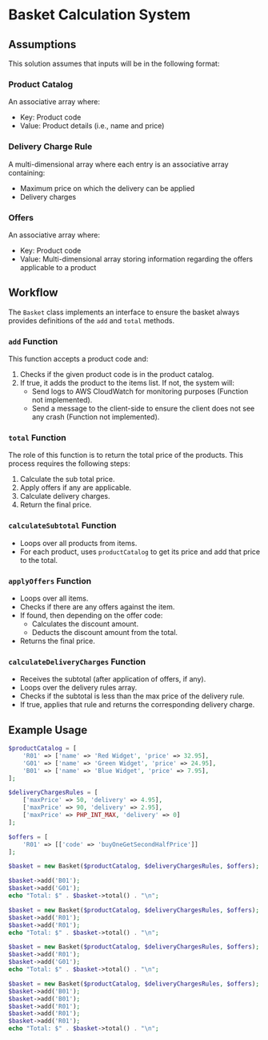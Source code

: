# Basket Calculation System

## Assumptions

This solution assumes that inputs will be in the following format:

### Product Catalog

An associative array where:
- Key: Product code
- Value: Product details (i.e., name and price)

### Delivery Charge Rule

A multi-dimensional array where each entry is an associative array containing:
- Maximum price on which the delivery can be applied
- Delivery charges

### Offers

An associative array where:
- Key: Product code
- Value: Multi-dimensional array storing information regarding the offers applicable to a product

## Workflow

The `Basket` class implements an interface to ensure the basket always provides definitions of the `add` and `total` methods.

### `add` Function

This function accepts a product code and:
1. Checks if the given product code is in the product catalog.
2. If true, it adds the product to the items list. If not, the system will:
   - Send logs to AWS CloudWatch for monitoring purposes (Function not implemented).
   - Send a message to the client-side to ensure the client does not see any crash (Function not implemented).

### `total` Function

The role of this function is to return the total price of the products. This process requires the following steps:
1. Calculate the sub    total price.
2. Apply offers if any are applicable.
3. Calculate delivery charges.
4. Return the final price.

### `calculateSubtotal` Function

- Loops over all products from items.
- For each product, uses `productCatalog` to get its price and add that price to the total.

### `applyOffers` Function

- Loops over all items.
- Checks if there are any offers against the item.
- If found, then depending on the offer code:
  - Calculates the discount amount.
  - Deducts the discount amount from the total.
- Returns the final price.

### `calculateDeliveryCharges` Function

- Receives the subtotal (after application of offers, if any).
- Loops over the delivery rules array.
- Checks if the subtotal is less than the max price of the delivery rule.
- If true, applies that rule and returns the corresponding delivery charge.

## Example Usage

```php
$productCatalog = [
    'R01' => ['name' => 'Red Widget', 'price' => 32.95],
    'G01' => ['name' => 'Green Widget', 'price' => 24.95],
    'B01' => ['name' => 'Blue Widget', 'price' => 7.95],
];

$deliveryChargesRules = [
    ['maxPrice' => 50, 'delivery' => 4.95],
    ['maxPrice' => 90, 'delivery' => 2.95],
    ['maxPrice' => PHP_INT_MAX, 'delivery' => 0]
];

$offers = [
    'R01' => [['code' => 'buyOneGetSecondHalfPrice']]
];

$basket = new Basket($productCatalog, $deliveryChargesRules, $offers);

$basket->add('B01');
$basket->add('G01');
echo "Total: $" . $basket->total() . "\n";

$basket = new Basket($productCatalog, $deliveryChargesRules, $offers);
$basket->add('R01');
$basket->add('R01');
echo "Total: $" . $basket->total() . "\n";

$basket = new Basket($productCatalog, $deliveryChargesRules, $offers);
$basket->add('R01');
$basket->add('G01');
echo "Total: $" . $basket->total() . "\n";

$basket = new Basket($productCatalog, $deliveryChargesRules, $offers);
$basket->add('B01');
$basket->add('B01');
$basket->add('R01');
$basket->add('R01');
$basket->add('R01');
echo "Total: $" . $basket->total() . "\n";

